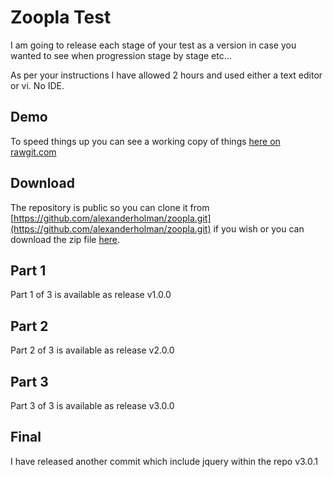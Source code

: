# Zoopla Test
I am going to release each stage of your test as a version in case you wanted to see when progression stage by stage etc...

As per your instructions I have allowed 2 hours and used either a text editor or vi. No IDE.

## Demo
To speed things up you can see a working copy of things [here on rawgit.com](https://cdn.rawgit.com/alexanderholman/zoopla/master/index.html)

## Download
The repository is public so you can clone it from [https://github.com/alexanderholman/zoopla.git](https://github.com/alexanderholman/zoopla.git) if you wish or you can download the zip file [here](https://github.com/alexanderholman/zoopla/archive/master.zip).

## Part 1
Part 1 of 3 is available as release v1.0.0

## Part 2
Part 2 of 3 is available as release v2.0.0

## Part 3
Part 3 of 3 is available as release v3.0.0

## Final
I have released another commit which include jquery within the repo v3.0.1